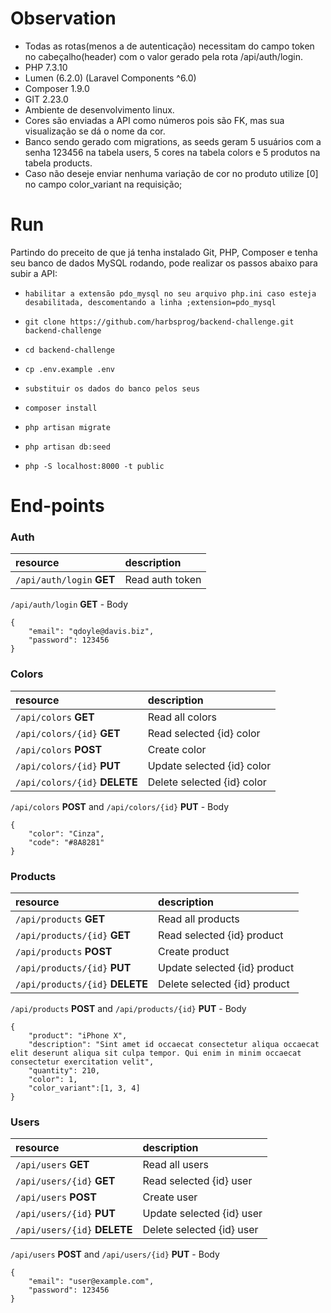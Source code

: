 # Observation

-   Todas as rotas(menos a de autenticação) necessitam do campo token no cabeçalho(header) com o valor gerado pela rota /api/auth/login.
-   PHP 7.3.10
-   Lumen (6.2.0) (Laravel Components ^6.0)
-   Composer 1.9.0
-   GIT 2.23.0
-   Ambiente de desenvolvimento linux.
-   Cores são enviadas a API como números pois são FK, mas sua visualização se dá o nome da cor.
-   Banco sendo gerado com migrations, as seeds geram 5 usuários com a senha 123456 na tabela users, 5 cores na tabela colors e 5 produtos na tabela products.
-   Caso não deseje enviar nenhuma variação de cor no produto utilize [0] no campo color_variant na requisição;

# Run

Partindo do preceito de que já tenha instalado Git, PHP, Composer e tenha seu banco de dados MySQL rodando, pode realizar os passos abaixo para subir a API:

-   `habilitar a extensão pdo_mysql no seu arquivo php.ini caso esteja desabilitada, descomentando a linha ;extension=pdo_mysql`
-   `git clone https://github.com/harbsprog/backend-challenge.git backend-challenge`

-   `cd backend-challenge`

-   `cp .env.example .env`

-   `substituir os dados do banco pelos seus`

-   `composer install`

-   `php artisan migrate`

-   `php artisan db:seed`

-   `php -S localhost:8000 -t public`

# End-points

### Auth

| resource                  | description     |
| :------------------------ | :-------------- |
| `/api/auth/login` **GET** | Read auth token |

`/api/auth/login` **GET** - Body

```shell
{
	"email": "qdoyle@davis.biz",
	"password": 123456
}
```

### Colors

| resource                      | description                |
| :---------------------------- | :------------------------- |
| `/api/colors` **GET**         | Read all colors            |
| `/api/colors/{id}` **GET**    | Read selected {id} color   |
| `/api/colors` **POST**        | Create color               |
| `/api/colors/{id}` **PUT**    | Update selected {id} color |
| `/api/colors/{id}` **DELETE** | Delete selected {id} color |

`/api/colors` **POST** and `/api/colors/{id}` **PUT** - Body

```shell
{
	"color": "Cinza",
	"code": "#8A8281"
}
```

### Products

| resource                        | description                  |
| :------------------------------ | :--------------------------- |
| `/api/products` **GET**         | Read all products            |
| `/api/products/{id}` **GET**    | Read selected {id} product   |
| `/api/products` **POST**        | Create product               |
| `/api/products/{id}` **PUT**    | Update selected {id} product |
| `/api/products/{id}` **DELETE** | Delete selected {id} product |

`/api/products` **POST** and `/api/products/{id}` **PUT** - Body

```shell
{
	"product": "iPhone X",
	"description": "Sint amet id occaecat consectetur aliqua occaecat elit deserunt aliqua sit culpa tempor. Qui enim in minim occaecat consectetur exercitation velit",
	"quantity": 210,
	"color": 1,
	"color_variant":[1, 3, 4]
}
```

### Users

| resource                     | description               |
| :--------------------------- | :------------------------ |
| `/api/users` **GET**         | Read all users            |
| `/api/users/{id}` **GET**    | Read selected {id} user   |
| `/api/users` **POST**        | Create user               |
| `/api/users/{id}` **PUT**    | Update selected {id} user |
| `/api/users/{id}` **DELETE** | Delete selected {id} user |

`/api/users` **POST** and `/api/users/{id}` **PUT** - Body

```shell
{
	"email": "user@example.com",
	"password": 123456
}
```
